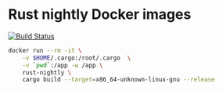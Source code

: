 # Rust nightly Docker images

[![Build Status](https://travis-ci.org/lht/docker-rust-nightly.svg?branch=master)](https://travis-ci.org/lht/docker-rust-nightly)

```sh
docker run --rm -it \
    -v $HOME/.cargo:/root/.cargo  \
    -v `pwd`:/app -w /app \
    rust-nightly \
    cargo build --target=x86_64-unknown-linux-gnu --release
```
